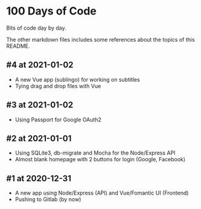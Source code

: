 # 100 Days of Code

Bits of code day by day.

The other markdown files includes some references about the topics of this README.

## #4 at 2021-01-02

- A new Vue app (sublingo) for working on subtitles
- Tying drag and drop files with Vue

## #3 at 2021-01-02

- Using Passport for Google OAuth2

## #2 at 2021-01-01

- Using SQLite3, db-migrate and Mocha for the Node/Express API
- Almost blank homepage with 2 buttons for login (Google, Facebook)

## #1 at 2020-12-31

- A new app using Node/Express (API) and Vue/Fomantic UI (Frontend)
- Pushing to Gitlab (by now)